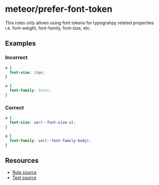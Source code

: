 # meteor/prefer-font-token

This rules only allows using font tokens for typograhpy related properties i.e. font-weight,
font-family, font-size, etc.

## Examples

### Incorrect

```css
a {
  font-size: 16px;
}
```

```css
a {
  font-family: Inter;
}
```

### Correct

```css
a {
  font-size: var(--font-size-s);
}
```

```css
a {
  font-family: var(--font-family-body);
}
```

## Resources

- [Rule source](https://github.com/heyframe/meteor/blob/main/packages/stylelint-plugin-meteor/src/rules/prefer-font-token/index.ts)
- [Test source](https://github.com/heyframe/meteor/blob/main/packages/stylelint-plugin-meteor/src/rules/prefer-font-token/prefer-font-token.test.ts)

